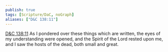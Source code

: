 ```yaml
---
publish: true
tags: [Scripture/DaC, noGraph]
aliases: ["D&C 138:11"]
---
```

[D&C 138:11](https://churchofjesuschrist.org/study/scriptures/dc-testament/dc/138?lang=eng&id=p11#p11) As I pondered over these things which are written, the eyes of my understanding were opened, and the Spirit of the Lord rested upon me, and I saw the hosts of the dead, both small and great.
